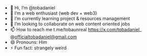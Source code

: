 - 👋 Hi, I’m @tobadaniel
- 👀 I’m a web enthusiast (web dev + web3)
- 🌱 I’m currently learning project & resources management
- 💞️ I’m looking to collaborate on web content oriented jobs
- 📫 How to reach me t.me/tobaunreal https://x.com/tobadaniel_ @officialtobadaniel@gmail.com
- 😄 Pronouns: Him
- ⚡ Fun fact: strangely weird

<!---
tobadaniel/tobadaniel is a ✨ special ✨ repository because its `README.md` (this file) appears on your GitHub profile.
You can click the Preview link to take a look at your changes.
--->
